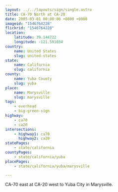 ```yaml
---
layout: ../../layouts/sign/single.astro
title: CA-70 North at CA-20
date: 2005-03-01 00:00:00 +0000 +0000
imageid: "1546764228"
flickrid: "1546764228"
location:
    latitude: 39.144722
    longitude: -121.591034
country:
    name: United States
    slug: united-states
state:
    name: California
    slug: california
county:
    name: Yuba County
    slug: yuba
place:
    name: Marysville
    slug: marysville
tags:
    - overhead
    - big-green-sign
highway:
    - ca70
    - ca20
intersections:
    - highway1: ca70
      highway2: ca20
statePages:
    - state/california
countyPages:
    - state/california/yuba
placePages:
    - state/california/yuba/marysville

---
```

CA-70 east at CA-20 west to Yuba City in Marysville.